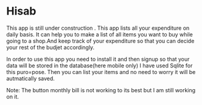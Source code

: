 # Hisab

This app is still under construction . This app lists all your expenditure on daily basis.
It can help you to  make a list of all items you want to buy while going to a shop.And keep track of your expenditure so that you can
decide your rest of the budjet accordingly.

In order to use this app you need to install it and then signup so that your data will be stored in the database(here mobile only)
I have used Sqlite for this puro=pose.
Then you can list your items and no need to worry it will be autmatically saved.

Note: The button monthly bill is not working to its best but I am still working on it.
